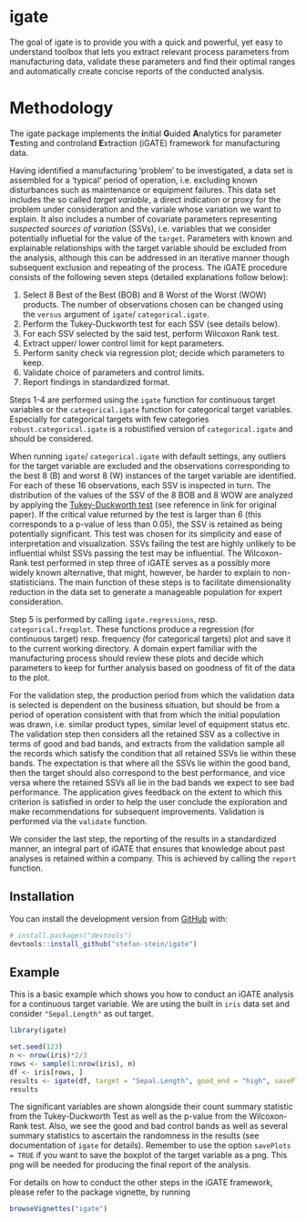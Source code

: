 
<!-- README.md is generated from README.Rmd. Please edit that file -->

# igate

<!-- badges: start -->

<!-- badges: end -->

The goal of igate is to provide you with a quick and powerful, yet easy
to understand toolbox that lets you extract relevant process parameters
from manufacturing data, validate these parameters and find their
optimal ranges and automatically create concise reports of the conducted
analysis.

# Methodology

The igate package implements the **i**nitial **G**uided **A**nalytics
for parameter **T**esting and controland **E**xtraction (iGATE)
framework for manufacturing data.

Having identified a manufacturing ‘problem’ to be investigated, a data
set is assembled for a ‘typical’ period of operation, i.e. excluding
known disturbances such as maintenance or equipment failures. This data
set includes the so called *target variable*, a direct indication or
proxy for the problem under consideration and the variale whose
variation we want to explain. It also includes a number of covariate
parameters representing *suspected sources of variation* (SSVs),
i.e. variables that we consider potentially influetial for the value of
the `target`. Parameters with known and explainable relationships with
the target variable should be excluded from the analysis, although this
can be addressed in an iterative manner though subsequent exclusion and
repeating of the process. The iGATE procedure consists of the following
seven steps (detailed explanations follow below):

1.  Select 8 Best of the Best (BOB) and 8 Worst of the Worst (WOW)
    products. The number of observations chosen can be changed using the
    `versus` argument of `igate`/ `categorical.igate`.
2.  Perform the Tukey-Duckworth test for each SSV (see details below).
3.  For each SSV selected by the said test, perform Wilcoxon Rank test.
4.  Extract upper/ lower control limit for kept parameters.
5.  Perform sanity check via regression plot; decide which parameters to
    keep.
6.  Validate choice of parameters and control limits.
7.  Report findings in standardized format.

Steps 1-4 are performed using the `igate` function for continuous target
variables or the `categorical.igate` function for categorical target
variables. Especially for categorical targets with few categories
`robust.categorical.igate` is a robustified version of
`categorical.igate` and should be considered.

When running `igate`/ `categorical.igate` with default settings, any
outliers for the target variable are excluded and the observations
corresponding to the best 8 (B) and worst 8 (W) instances of the target
variable are identified. For each of these 16 observations, each SSV is
inspected in turn. The distribution of the values of the SSV of the 8
BOB and 8 WOW are analyzed by applying the [Tukey-Duckworth
test](https://en.wikipedia.org/wiki/Tukey–Duckworth_test) (see reference
in link for original paper). If the critical value returned by the test
is larger than 6 (this corresponds to a p-value of less than 0.05), the
SSV is retained as being potentially significant. This test was chosen
for its simplicity and ease of interpretation and visualization. SSVs
failing the test are highly unlikely to be influential whilst SSVs
passing the test may be influential. The Wilcoxon-Rank test performed in
step three of iGATE serves as a possibly more widely known alternative,
that might, however, be harder to explain to non-statisticians. The main
function of these steps is to facilitate dimensionality reduction in the
data set to generate a manageable population for expert consideration.

Step 5 is performed by calling `igate.regressions`, resp.
`categorical.freqplot`. These functions produce a regression (for
continuous target) resp. frequency (for categorical targets) plot and
save it to the current working directory. A domain expert familiar with
the manufacturing process should review these plots and decide which
parameters to keep for further analysis based on goodness of fit of the
data to the plot.

For the validation step, the production period from which the validation
data is selected is dependent on the business situation, but should be
from a period of operation consistent with that from which the initial
population was drawn, i.e. similar product types, similar level of
equipment status etc. The validation step then considers all the
retained SSV as a collective in terms of good and bad bands, and
extracts from the validation sample all the records which satisfy the
condition that all retained SSVs lie within these bands. The expectation
is that where all the SSVs lie within the good band, then the target
should also correspond to the best performance, and vice versa where the
retained SSVs all lie in the bad bands we expect to see bad performance.
The application gives feedback on the extent to which this criterion is
satisfied in order to help the user conclude the exploration and make
recommendations for subsequent improvements. Validation is performed via
the `validate` function.

We consider the last step, the reporting of the results in a
standardized manner, an integral part of iGATE that ensures that
knowledge about past analyses is retained within a company. This is
achieved by calling the `report` function.

## Installation

You can install the development version from
[GitHub](https://github.com/) with:

``` r
# install.packages("devtools")
devtools::install_github("stefan-stein/igate")
```

## Example

This is a basic example which shows you how to conduct an iGATE analysis
for a continuous target variable. We are using the built in `iris` data
set and consider `"Sepal.Length"` as out target.

``` r
library(igate)

set.seed(123)
n <- nrow(iris)*2/3
rows <- sample(1:nrow(iris), n)
df <- iris[rows, ]
results <- igate(df, target = "Sepal.Length", good_end = "high", savePlots = TRUE)
results
```

The significant variables are shown alongside their count summary
statistic from the Tukey-Duckworth Test as well as the p-value from the
Wilcoxon-Rank test. Also, we see the good and bad control bands as well
as several summary statistics to ascertain the randomness in the results
(see documentation of `igate` for details). Remember to use the option
`savePlots = TRUE` if you want to save the boxplot of the target
variable as a png. This png will be needed for producing the final
report of the analysis.

For details on how to conduct the other steps in the iGATE framework,
please refer to the package vignette, by running

``` r
browseVignettes("igate")
```
